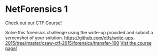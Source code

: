 # NetForensics 1

[Check out our CTF Course!](https://academy.hoppersroppers.org/mod/page/view.php?id=599)

Solve this forensics challenge using the write-up provided and submit a screenshot of your solution. <https://github.com/ctfs/write-ups-2015/tree/master/csaw-ctf-2015/forensics/transfer-100> 
[Vist the course page!](https://academy.hoppersroppers.org/mod/page/view.php?id=599)
